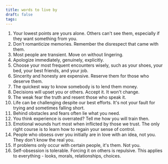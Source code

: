 ```yaml
---
title: words to live by
draft: false
tags:
---
```

1. Your lowest points are yours alone. Others can't see them, especially if they want something from you.
2. Don't romanticize memories. Remember the disrespect that came with them.
3. Most people are transient. Move on without lingering.
4. Apologize immediately, genuinely, explicitly.
5. Choose your most frequent encounters wisely, such as your shoes, your bed, your best friends, and your job.
6. Sincerity and honesty are expensive. Reserve them for those who deserve them.
7. The quickest way to know somebody is to lend them money.
8. Decisions will upset you or others. Accept it. It won't change.
9. The weak fear the truth and resent those who speak it.
10. Life can be challenging despite our best efforts. It's not your fault for trying and sometimes falling short.
11. Behind obstacles and fears often lie what you need.
12. You think experience is overrated? Tell me how you will train then.
13. Emotional wounds hurt most when inflicted by those we trust. The only right course is to learn how to regain your sense of control.
14. People who obsess over you initially are in love with an idea, not you. They don't know the real you.
15. If problems only occur with certain people, it's them. Not you.
16. Self-obsession is tolerable. Forcing it on others is repulsive. This applies to everything - looks, morals, relationships, choices.